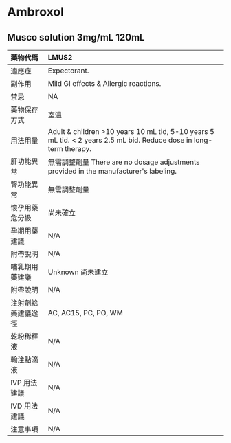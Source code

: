 # Ambroxol

## Musco solution 3mg/mL 120mL

| 藥物代碼           | LMUS2                                                                                                              |
|:-------------------|:-------------------------------------------------------------------------------------------------------------------|
| 適應症             | Expectorant.                                                                                                       |
| 副作用             | Mild GI effects & Allergic reactions.                                                                              |
| 禁忌               | NA                                                                                                                 |
| 藥物保存方式       | 室溫                                                                                                               |
| 用法用量           | Adult & children >10 years 10 mL tid, 5-10 years 5 mL tid. < 2 years 2.5 mL bid. Reduce dose in long-term therapy. |
| 肝功能異常         | 無需調整劑量  There are no dosage adjustments provided in the manufacturer's labeling.                             |
| 腎功能異常         | 無需調整劑量                                                                                                       |
| 懷孕用藥危分級     | 尚未確立                                                                                                           |
| 孕期用藥建議       | N/A                                                                                                                |
| 附帶說明           | N/A                                                                                                                |
| 哺乳期用藥建議     | Unknown 尚未建立                                                                                                   |
| 附帶說明           | N/A                                                                                                                |
| 注射劑給藥建議途徑 | AC, AC15, PC, PO, WM                                                                                               |
| 乾粉稀釋液         | N/A                                                                                                                |
| 輸注點滴液         | N/A                                                                                                                |
| IVP 用法建議       | N/A                                                                                                                |
| IVD 用法建議       | N/A                                                                                                                |
| 注意事項           | N/A                                                                                                                |

